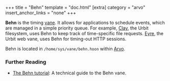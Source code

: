 +++
title = "Behn"
template = "doc.html"
[extra]
category = "arvo"
insert_anchor_links = "none"
+++

**Behn** is the timing [vane](../filesystem). It allows for applications to schedule events, which are managed in a simple priority queue. For example, [Clay](../clay), the Urbit filesystem, uses Behn to keep track of time-specific file requests. [Eyre](../eyre), the Urbit web vane, uses Behn for timing-out HTTP sessions.

Behn is located in `/home/sys/vane/behn.hoon` within [Arvo](../arvo).

### Further Reading

- [The Behn tutorial](@/docs/tutorials/arvo/behn.md): A technical guide to the Behn vane.
